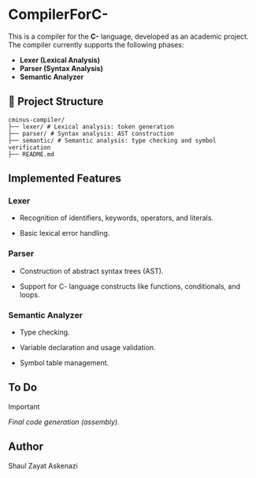 # CompilerForC-


This is a compiler for the **C-** language, developed as an academic project. The compiler currently supports the following phases:

- **Lexer (Lexical Analysis)**
- **Parser (Syntax Analysis)**
- **Semantic Analyzer**

## 🔧 Project Structure

 ```
cminus-compiler/
├── lexer/ # Lexical analysis: token generation
├── parser/ # Syntax analysis: AST construction
├── semantic/ # Semantic analysis: type checking and symbol verification
├── README.md

``` 

## Implemented Features

### Lexer
- Recognition of identifiers, keywords, operators, and literals.

- Basic lexical error handling.

### Parser
- Construction of abstract syntax trees (AST).

- Support for C- language constructs like functions, conditionals, and loops.

### Semantic Analyzer
- Type checking.

- Variable declaration and usage validation.

- Symbol table management.


## To Do
> [!IMPORTANT]
> _Final code generation (assembly)._

##  Author

Shaul Zayat Askenazi 
